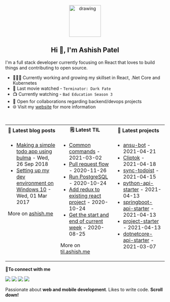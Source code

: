<p align="center">
  <img src="https://ashishdotme-assets.s3.ap-south-1.amazonaws.com/logo.png" alt="drawing" width="100"/>
</p>

<h2 align="center">Hi 👋, I'm Ashish Patel</h2>

I'm a full stack developer currently focusing on React that loves to build things and contributing to open source.

- 👨🏽‍💻 Currently working and growing my skillset in React, .Net Core and Kubernetes
- 🍿 Last movie watched - <!-- movie starts -->`Terminator: Dark Fate`<!-- movie ends -->
- 📺 Currently watching - <!-- tv starts -->`Bad Education Season 3`<!-- tv ends -->
- 🤝 Open for collaborations regarding backend/devops projects
- 🌐 Visit my [website](https://ashish.me) for more information

<br>
<table>  
<tr>
<th><b>📕 Latest blog posts</b></th>
<th><b>🗒️ Latest TIL</b></th>
<th><b>📝 Latest projects</b></th>
</tr>
<tr>
<td valign="top" width="33%">

<!-- blog starts -->
- [Making a simple todo app using bulma](https://ashish.me/blog/2018-09-26-react-redux-demo/) - Wed, 26 Sep 2018 
- [Setting up my dev environment on Windows 10](https://ashish.me/blog/2017-01-01-plugins-for-visual-studio-code/) - Wed, 01 Mar 2017 
<!-- blog ends -->

More on [ashish.me](https://ashish.me)

</td>
<td valign="top" width="34%">

<!-- tils starts -->
- [Common commands](https://github.com/ashishdotme/til.ashish.me/blob/master/postgresql/common-commands.md) - 2021-03-02
- [Pull request flow](https://github.com/ashishdotme/til.ashish.me/blob/master/git/pull-request-flow.md) - 2020-11-26
- [Run PostgreSQL](https://github.com/ashishdotme/til.ashish.me/blob/master/docker/run-postgresql.md) - 2020-10-24
- [Add redux to existing react project](https://github.com/ashishdotme/til.ashish.me/blob/master/react/add-redux-to-existing-react-project.md) - 2020-10-24
- [Get the start and end of current week](https://github.com/ashishdotme/til.ashish.me/blob/master/dayjs/get-the-start-and-end-of-current-week.md) - 2020-08-25
<!-- tils ends -->

More on [til.ashish.me](https://til.ashish.me)

</td>
<td valign="top" width="33%">

<!-- repos starts -->
- [ansu-bot](https://github.com/ashishdotme/ansu-bot) - 2021-04-21
- [Cliptok](https://github.com/ashishdotme/Cliptok) - 2021-04-18
- [sync-todoist](https://github.com/ashishdotme/sync-todoist) - 2021-04-15
- [python-api-starter](https://github.com/ashishdotme/python-api-starter) - 2021-04-13
- [springboot-api-starter](https://github.com/ashishdotme/springboot-api-starter) - 2021-04-13
- [project-starter](https://github.com/ashishdotme/project-starter) - 2021-04-13
- [dotnetcore-api-starter](https://github.com/ashishdotme/dotnetcore-api-starter) - 2021-03-07
<!-- repos ends -->

</td>
</tr>
</table>
<b> 🤝To connect with me</b>

<p align = "center">

[<img src="https://img.shields.io/badge/twitter-%231DA1F2.svg?&style=for-the-badge&logo=twitter&logoColor=white&color=black" />](https://twitter.com/ashishdotme)
[<img src="https://img.shields.io/badge/facebook-%2312100E.svg?&style=for-the-badge&logo=facebook&logoColor=white&color=black" />](https://facebook.com/ashishdotme)
[<img src="https://img.shields.io/badge/instagram-%2312100E.svg?&style=for-the-badge&logo=instagram&logoColor=white&color=black" />](https://instagram.com/ashishdotme)
[<img src ="https://img.shields.io/badge/website-%23.svg?&style=for-the-badge&logo=&logoColor=white%22&color=black">](https://ashish.me)

</p>

Passionate about **web and mobile development**. Likes to write code. **Scroll down!**
